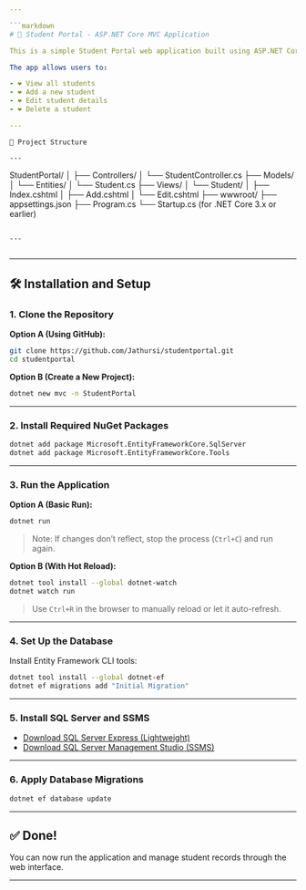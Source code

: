 ```yaml
---

```markdown
# 📘 Student Portal - ASP.NET Core MVC Application

This is a simple Student Portal web application built using ASP.NET Core MVC.

The app allows users to:

- ❤ View all students  
- ❤ Add a new student  
- ❤ Edit student details  
- ❤ Delete a student  

---
```



```
📁 Project Structure

---

```
StudentPortal/
│
├── Controllers/
│   └── StudentController.cs
├── Models/
│   └── Entities/
│       └── Student.cs
├── Views/
│   └── Student/
│       ├── Index.cshtml
│       ├── Add.cshtml
│       └── Edit.cshtml
├── wwwroot/
├── appsettings.json
├── Program.cs
└── Startup.cs (for .NET Core 3.x or earlier)
```

---


````

---

## 🛠️ Installation and Setup

### 1. Clone the Repository

**Option A (Using GitHub):**
```bash
git clone https://github.com/Jathursi/studentportal.git
cd studentportal
````

**Option B (Create a New Project):**

```bash
dotnet new mvc -n StudentPortal
```

---

### 2. Install Required NuGet Packages

```bash
dotnet add package Microsoft.EntityFrameworkCore.SqlServer
dotnet add package Microsoft.EntityFrameworkCore.Tools
```

---

### 3. Run the Application

**Option A (Basic Run):**

```bash
dotnet run
```

> Note: If changes don’t reflect, stop the process (`Ctrl+C`) and run again.

**Option B (With Hot Reload):**

```bash
dotnet tool install --global dotnet-watch
dotnet watch run
```

> Use `Ctrl+R` in the browser to manually reload or let it auto-refresh.

---

### 4. Set Up the Database

Install Entity Framework CLI tools:

```bash
dotnet tool install --global dotnet-ef
dotnet ef migrations add "Initial Migration"
```

---

### 5. Install SQL Server and SSMS

* [Download SQL Server Express (Lightweight)](https://www.microsoft.com/en-us/sql-server/sql-server-downloads)
* [Download SQL Server Management Studio (SSMS)](https://learn.microsoft.com/en-us/sql/ssms/download-sql-server-management-studio-ssms)

---

### 6. Apply Database Migrations

```bash
dotnet ef database update
```

---

## ✅ Done!

You can now run the application and manage student records through the web interface.

---


